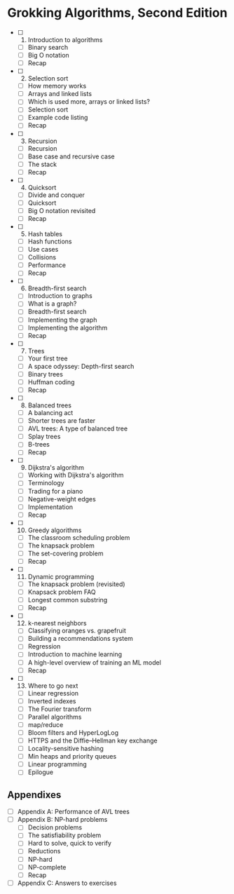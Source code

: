 # Grokking Algorithms, Second Edition

- [ ] 1. Introduction to algorithms
   - [ ] Binary search 
   - [ ] Big O notation
   - [ ] Recap
- [ ] 2. Selection sort
   - [ ] How memory works
   - [ ] Arrays and linked lists
   - [ ] Which is used more, arrays or linked lists?
   - [ ] Selection sort
   - [ ] Example code listing
   - [ ] Recap
- [ ] 3. Recursion 
   - [ ] Recursion
   - [ ] Base case and recursive case
   - [ ] The stack
   - [ ] Recap
- [ ] 4. Quicksort
   - [ ] Divide and conquer
   - [ ] Quicksort
   - [ ] Big O notation revisited 
   - [ ] Recap
- [ ] 5. Hash tables
   - [ ] Hash functions
   - [ ] Use cases
   - [ ] Collisions
   - [ ] Performance
   - [ ] Recap
- [ ] 6. Breadth-first search
   - [ ] Introduction to graphs
   - [ ] What is a graph?
   - [ ] Breadth-first search
   - [ ] Implementing the graph
   - [ ] Implementing the algorithm
   - [ ] Recap
- [ ] 7. Trees
   - [ ] Your first tree
   - [ ] A space odyssey: Depth-first search
   - [ ] Binary trees
   - [ ] Huffman coding
   - [ ] Recap
- [ ] 8. Balanced trees
   - [ ] A balancing act
   - [ ] Shorter trees are faster
   - [ ] AVL trees: A type of balanced tree
   - [ ] Splay trees
   - [ ] B-trees
   - [ ] Recap
- [ ] 9. Dijkstra's algorithm
   - [ ] Working with Dijkstra's algorithm
   - [ ] Terminology
   - [ ] Trading for a piano
   - [ ] Negative-weight edges
   - [ ] Implementation
   - [ ] Recap
- [ ] 10. Greedy algorithms
    - [ ] The classroom scheduling problem
    - [ ] The knapsack problem
    - [ ] The set-covering problem
    - [ ] Recap
- [ ] 11. Dynamic programming
    - [ ] The knapsack problem (revisited)
    - [ ] Knapsack problem FAQ
    - [ ] Longest common substring
    - [ ] Recap
- [ ] 12. k-nearest neighbors
    - [ ] Classifying oranges vs. grapefruit
    - [ ] Building a recommendations system
    - [ ] Regression
    - [ ] Introduction to machine learning
    - [ ] A high-level overview of training an ML model
    - [ ] Recap  
- [ ] 13. Where to go next
    - [ ] Linear regression
    - [ ] Inverted indexes
    - [ ] The Fourier transform
    - [ ] Parallel algorithms
    - [ ] map/reduce
    - [ ] Bloom filters and HyperLogLog
    - [ ] HTTPS and the Diffie–Hellman key exchange
    - [ ] Locality-sensitive hashing
    - [ ] Min heaps and priority queues
    - [ ] Linear programming
    - [ ] Epilogue

## Appendixes
- [ ] Appendix A: Performance of AVL trees  
- [ ] Appendix B: NP-hard problems
  - [ ] Decision problems
  - [ ] The satisfiability problem
  - [ ] Hard to solve, quick to verify
  - [ ] Reductions
  - [ ] NP-hard
  - [ ] NP-complete
  - [ ] Recap
- [ ] Appendix C: Answers to exercises
